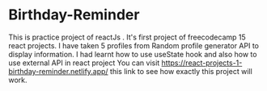 # Birthday-Reminder
This is practice project of reactJs . It's first project of freecodecamp 15 react projects.
I have taken 5 profiles from Random profile generator API to display information.
I had learnt how to use useState hook and also how to use external API in react project
You can visit https://react-projects-1-birthday-reminder.netlify.app/ this link to see
how exactly this project will work.

